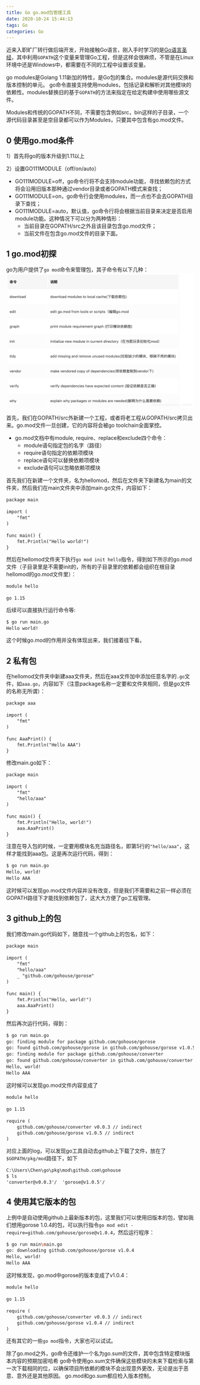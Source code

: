 ```yaml
---
title: Go go.mod包管理工具
date: 2020-10-24 15:44:13
tags: Go
categories: Go
---
```

近来入职旷厂转行做后端开发，开始接触Go语言，刚入手时学习的是[Go语言圣经](http://shouce.jb51.net/gopl-zh/index.html)，其中利用```GOPATH```这个变量来管理Go工程，但是这样会很麻烦，不管是在Linux环境中还是Windows中，都需要在不同的工程中设置该变量。

go modules是Golang 1.11新加的特性，是Go包的集合。modules是源代码交换和版本控制的单元。 go命令直接支持使用modules，包括记录和解析对其他模块的依赖性。modules替换旧的基于```GOPATH```的方法来指定在给定构建中使用哪些源文件。

Modules和传统的GOPATH不同，不需要包含例如src，bin这样的子目录，一个源代码目录甚至是空目录都可以作为Modules，只要其中包含有go.mod文件。
<!-- more -->

## 0 使用go.mod条件
1）首先将go的版本升级到1.11以上

2）设置GO111MODULE（off/on/auto）
* GO111MODULE=off，go命令行将不会支持module功能，寻找依赖包的方式将会沿用旧版本那种通过vendor目录或者GOPATH模式来查找；
* GO111MODULE=on，go命令行会使用modules，而一点也不会去GOPATH目录下查找；
* GO111MODULE=auto，默认值，go命令行将会根据当前目录来决定是否启用module功能。这种情况下可以分为两种情形：
    * 当前目录在GOPATH/src之外且该目录包含go.mod文件；
    * 当前文件在包含go.mod文件的目录下面。

## 1 go.mod初探
go为用户提供了`go mod`命令来管理包，其子命令有以下几种：
![go mod command](/img/go-mod-commond.png)

首先，我们在GOPATH/src外新建一个工程，或者将老工程从GOPATH/src拷贝出来。go.mod文件一旦创建，它的内容将会被go toolchain全面掌控。

* go.mod文档中有module, require、replace和exclude四个命令：
	* module语句指定包的名字（路径）
	* require语句指定的依赖项模块
	* replace语句可以替换依赖项模块
	* exclude语句可以忽略依赖项模块

首先我们在新建一个文件夹，名为hellomod，然后在文件夹下新建名为main的文件夹，然后我们在main文件夹中添加main.go文件，内容如下：
``` golang
package main

import (
	"fmt"
)

func main() {
	fmt.Println("Hello world!")
}
```

然后在hellomod文件夹下执行`go mod init hello`指令，得到如下所示的go.mod文件（子目录里是不需要init的，所有的子目录里的依赖都会组织在根目录hellomod的go.mod文件里）：
```
module hello

go 1.15
```
后续可以直接执行运行命令等:
``` bash
$ go run main.go
Hello world!
```
这个时候go.mod的作用并没有体现出来，我们接着往下看。


## 2 私有包
在hellomod文件夹中新建aaa文件夹，然后在aaa文件加中添加任意名字的`.go`文件，如`aaa.go`，内容如下（注意package名称一定要和文件夹相同，但是go文件的名称无所谓）：
``` golang
package aaa

import (
	"fmt"
)

func AaaPrint() {
	fmt.Println("Hello AAA")
}
```
修改main.go如下：
``` golang
package main
 
import (
	"fmt"
	"hello/aaa"
)
 
func main() {
    fmt.Println("Hello, world!")
    aaa.AaaPrint()
}
```
注意在导入包的时候，一定要用模块名充当路径名，即第5行的`"hello/aaa"`，这样才能找到aaa包。这是再次运行代码，得到：
``` bash
$ go run main.go
Hello, world!
Hello AAA
```
这时候可以发现go.mod文件内容并没有改变，但是我们不需要和之前一样必须在GOPATH路径下才能找到依赖包了，这大大方便了go工程管理。

## 3 github上的包
我们修改main.go代码如下，随意找一个github上的包名，如下：
``` golang
package main
 
import (
	"fmt"
	"hello/aaa"
	_ "github.com/gohouse/gorose"
)
 
func main() {
    fmt.Println("Hello, world!")
    aaa.AaaPrint()
}
```
然后再次运行代码，得到：
``` bash
$ go run main.go
go: finding module for package github.com/gohouse/gorose
go: found github.com/gohouse/gorose in github.com/gohouse/gorose v1.0.5
go: finding module for package github.com/gohouse/converter
go: found github.com/gohouse/converter in github.com/gohouse/converter v0.0.3
Hello, world!
Hello AAA
```
这时候可以发现go.mod文件内容变成了
```
module hello

go 1.15

require (
	github.com/gohouse/converter v0.0.3 // indirect
	github.com/gohouse/gorose v1.0.5 // indirect
)
```
对应上面的log，可以发现go工具自动去github上下载了文件，放在了`$GOPATH/pkg/mod`路径下，如下
```
C:\Users\Chen\go\pkg\mod\github.com\gohouse
$ ls
'converter@v0.0.3'/  'gorose@v1.0.5'/
```

## 4 使用其它版本的包
上例中是自动使用github上最新版本的包，这里我们可以使用旧版本的包，譬如我们想用gorose 1.0.4的包，可以执行指令`go mod edit -require=github.com/gohouse/gorose@v1.0.4`，然后运行程序：
``` bash
$ go run main\main.go
go: downloading github.com/gohouse/gorose v1.0.4
Hello, world!
Hello AAA
```
这时候发现，go.mod中gorose的版本变成了v1.0.4：
```
module hello

go 1.15

require (
	github.com/gohouse/converter v0.0.3 // indirect
	github.com/gohouse/gorose v1.0.4 // indirect
)
```
还有其它的一些`go mod`指令，大家也可以试试。

除了go.mod之外，go命令还维护一个名为go.sum的文件，其中包含特定模块版本内容的预期加密哈希 
go命令使用go.sum文件确保这些模块的未来下载检索与第一次下载相同的位，以确保项目所依赖的模块不会出现意外更改，无论是出于恶意、意外还是其他原因。 go.mod和go.sum都应检入版本控制。